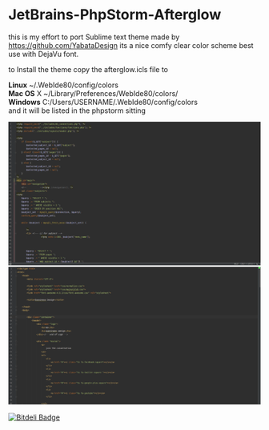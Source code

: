 JetBrains-PhpStorm-Afterglow
============================
this is my effort to port Sublime text theme 
made by https://github.com/YabataDesign
its  a nice comfy clear color scheme 
best use with DejaVu font.

to Install the theme 
copy the afterglow.icls file to   <br />

   **Linux** ~/.WebIde80/config/colors <br />
    **Mac OS** X ~/Library/Preferences/WebIde80/colors/ <br />
    **Windows** C:/Users/USERNAME/.WebIde80/config/colors <br />
and it will be listed in the phpstorm sitting 

![Alt text](https://github.com/chechnyan/JetBrains-PhpStorm-Afterglow/blob/master/PHP.PNG)
![Alt text](https://github.com/chechnyan/JetBrains-PhpStorm-Afterglow/blob/master/html.PNG)


[![Bitdeli Badge](https://d2weczhvl823v0.cloudfront.net/chechnyan/jetbrains-phpstorm-afterglow/trend.png)](https://bitdeli.com/free "Bitdeli Badge")

